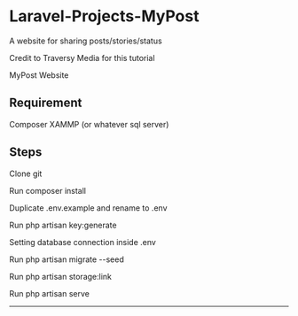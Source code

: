 # Laravel-Projects-MyPost
A website for sharing posts/stories/status 

Credit to Traversy Media for this tutorial

MyPost Website


Requirement
--------------------
Composer
XAMMP (or whatever sql server)

Steps
----------------
Clone git

Run composer install

Duplicate .env.example and rename to .env

Run php artisan key:generate

Setting database connection inside .env

Run php artisan migrate --seed

Run php artisan storage:link

Run php artisan serve

-------------------
